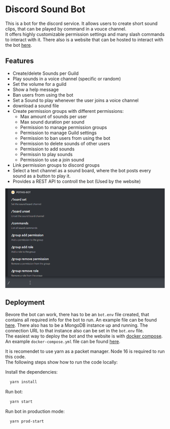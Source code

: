
# Discord Sound Bot

This is a bot for the discord service. It allows users to create short sound clips, that can be played by command in a vouce channel.\
It offers highly customizable permission settings and many slash commands to interact with it. There also is a website that can be hosted to interact with the bot [here](https://github.com/p0thi/discord-bot-website).
## Features

- Create/delete Sounds per Guild
- Play sounds in a voice channel (specific or random)
- Set the volume for a guild
- Show a help message
- Ban users from using the bot
- Set a Sound to play whenever the user joins a voice channel
- download a sound file
- Create permission groups with different permissions:
    - Max amount of sounds per user
    - Max sound duration per sound
    - Permission to manage permission groups
    - Permission to manage Guild settings
    - Permission to ban users from using the bot
    - Permission to delete sounds of other users
    - Permission to add sounds
    - Permissin to play sounds
    - Permission to use a join sound
- Link permission groups to discord groups
- Select a text channel as a sound board, where the bot posts every sound as a button to play it.
- Provides a REST API to controll the bot (Used by the website)

![All slash commands](images/command_list.gif)


## Deployment

Bevore the bot can work, there has to be an `bot.env` file created, that contains all required info for the bot to run. An example file can be found [here](.env.example).
There also has to be a MongoDB instance up and running. The connection URL to that instance also can be set in the `bot.env` file.\
The easiest way to deploy the bot and the website is with [docker compose](https://docs.docker.com/compose/). An example `docker-compose.yml` file can be found [here](docker-compose.yml).

It is recomendet to use yarn as a packet manager. Node 16 is required to run this code.\
The following steps show how to run the code locally:

Install the dependencies:
```bash
  yarn install
```

Run bot:
```bash
  yarn start
```

Run bot in production mode:
```bash
  yarn prod-start
```
